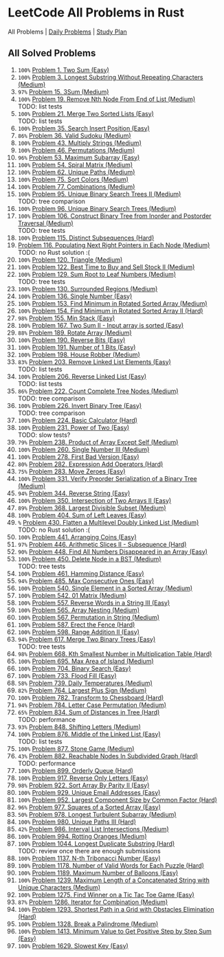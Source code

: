 LeetCode All Problems in Rust
=============================

All Problems | [Daily Problems](DAILY.md) | [Study Plan](STUDY_PLAN.md)

All Solved Problems
-------------------

1. `100%` [Problem 1. Two Sum (Easy)](problem_0001/)
2. `100%` [Problem 3. Longest Substring Without Repeating Characters (Medium)](problem_0003/)
3. `97%` [Problem 15. 3Sum (Medium)](problem_0015/)
4. `100%` [Problem 19. Remove Nth Node From End of List (Medium)](problem_0019/) \
    TODO: list tests
5. `100%` [Problem 21. Merge Two Sorted Lists (Easy)](problem_0021/) \
    TODO: list tests
6. `100%` [Problem 35. Search Insert Position (Easy)](problem_0035/)
7. `86%` [Problem 36. Valid Sudoku (Medium)](problem_0036/)
8. `100%` [Problem 43. Multiply Strings (Medium)](problem_0043/)
9. `100%` [Problem 46. Permutations (Medium)](problem_0046/)
10. `96%` [Problem 53. Maximum Subarray (Easy)](problem_0053/)
11. `100%` [Problem 54. Spiral Matrix (Medium)](problem_0054/)
12. `100%` [Problem 62. Unique Paths (Medium)](problem_0062/)
13. `100%` [Problem 75. Sort Colors (Medium)](problem_0075/)
14. `100%` [Problem 77. Combinations (Medium)](problem_0077/)
15. `100%` [Problem 95. Unique Binary Search Trees II (Medium)](problem_0095/) \
    TODO: tree comparison
16. `100%` [Problem 96. Unique Binary Search Trees (Medium)](problem_0096/)
17. `100%` [Problem 106. Construct Binary Tree from Inorder and Postorder Traversal (Medium)](problem_0106/) \
    TODO: tree tests
18. `100%` [Problem 115. Distinct Subsequences (Hard)](problem_0115/)
19. [Problem 116. Populating Next Right Pointers in Each Node (Medium)](problem_0116/) \
    TODO: no Rust solution :(
20. `100%` [Problem 120. Triangle (Medium)](problem_0120/)
21. `100%` [Problem 122. Best Time to Buy and Sell Stock II (Medium)](problem_0122/)
22. `100%` [Problem 129. Sum Root to Leaf Numbers (Medium)](problem_0129/) \
    TODO: tree tests
23. `100%` [Problem 130. Surrounded Regions (Medium)](problem_0130/)
24. `100%` [Problem 136. Single Number (Easy)](problem_0136/)
25. `100%` [Problem 153. Find Minimum in Rotated Sorted Array (Medium)](problem_0153/)
26. `100%` [Problem 154. Find Minimum in Rotated Sorted Array II (Hard)](problem_0154/)
27. `98%` [Problem 155. Min Stack (Easy)](problem_0155/)
28. `100%` [Problem 167. Two Sum II - Input array is sorted (Easy)](problem_0167/)
29. `88%` [Problem 189. Rotate Array (Medium)](problem_0189/)
30. `100%` [Problem 190. Reverse Bits (Easy)](problem_0190/)
31. `100%` [Problem 191. Number of 1 Bits (Easy)](problem_0191/)
32. `100%` [Problem 198. House Robber (Medium)](problem_0198/)
33. `83%` [Problem 203. Remove Linked List Elements (Easy)](problem_0203/) \
    TODO: list tests
34. `100%` [Problem 206. Reverse Linked List (Easy)](problem_0206/) \
    TODO: list tests
35. `86%` [Problem 222. Count Complete Tree Nodes (Medium)](problem_0222/) \
    TODO: tree comparison
36. `100%` [Problem 226. Invert Binary Tree (Easy)](problem_0226/) \
    TODO: tree comparison
37. `100%` [Problem 224. Basic Calculator (Hard)](problem_0224/)
38. `100%` [Problem 231. Power of Two (Easy)](problem_0231/) \
    TODO: slow tests?
39. `79%` [Problem 238. Product of Array Except Self (Medium)](problem_0238/)
40. `100%` [Problem 260. Single Number III (Medium)](problem_0260/)
41. `100%` [Problem 278. First Bad Version (Easy)](problem_0278/)
42. `80%` [Problem 282. Expression Add Operators (Hard)](problem_0282/)
43. `75%` [Problem 283. Move Zeroes (Easy)](problem_0283/)
44. `100%` [Problem 331. Verify Preorder Serialization of a Binary Tree (Medium)](problem_0331/)
45. `94%` [Problem 344. Reverse String (Easy)](problem_0344/)
46. `100%` [Problem 350. Intersection of Two Arrays II (Easy)](problem_0350/)
47. `89%` [Problem 368. Largest Divisible Subset (Medium)](problem_0368/)
48. `100%` [Problem 404. Sum of Left Leaves (Easy)](problem_0404/)
49. `%` [Problem 430. Flatten a Multilevel Doubly Linked List (Medium)](problem_0430/) \
    TODO: no Rust solution :(
50. `100%` [Problem 441. Arranging Coins (Easy)](problem_0441/)
51. `97%` [Problem 446. Arithmetic Slices II - Subsequence (Hard)](problem_0446/)
52. `90%` [Problem 448. Find All Numbers Disappeared in an Array (Easy)](problem_0448/)
53. `100%` [Problem 450. Delete Node in a BST (Medium)](problem_0450/) \
    TODO: tree tests
54. `100%` [Problem 461. Hamming Distance (Easy)](problem_0461/)
55. `94%` [Problem 485. Max Consecutive Ones (Easy)](problem_0485/)
56. `100%` [Problem 540. Single Element in a Sorted Array (Medium)](problem_0540/)
57. `100%` [Problem 542. 01 Matrix (Medium)](problem_0542/)
58. `100%` [Problem 557. Reverse Words in a String III (Easy)](problem_0557/)
59. `100%` [Problem 565. Array Nesting (Medium)](problem_0565/)
60. `100%` [Problem 567. Permutation in String (Medium)](problem_0567/)
61. `100%` [Problem 587. Erect the Fence (Hard)](problem_0587/)
62. `100%` [Problem 598. Range Addition II (Easy)](problem_0598/)
63. `94%` [Problem 617. Merge Two Binary Trees (Easy)](problem_0617/) \
    TODO: tree tests
64. `98%` [Problem 668. Kth Smallest Number in Multiplication Table (Hard)](problem_0668/)
65. `100%` [Problem 695. Max Area of Island (Medium)](problem_0695/)
66. `100%` [Problem 704. Binary Search (Easy)](problem_0704/)
67. `100%` [Problem 733. Flood Fill (Easy)](problem_0733/)
68. `58%` [Problem 739. Daily Temperatures (Medium)](problem_0739/)
69. `82%` [Problem 764. Largest Plus Sign (Medium)](problem_0764/)
70. `100%` [Problem 782. Transform to Chessboard (Hard)](problem_0782/)
71. `94%` [Problem 784. Letter Case Permutation (Medium)](problem_0784/)
72. `65%` [Problem 834. Sum of Distances in Tree (Hard)](problem_0834/) \
    TODO: performance
73. `93%` [Problem 848. Shifting Letters (Medium)](problem_0848/)
74. `100%` [Problem 876. Middle of the Linked List (Easy)](problem_0876/) \
    TODO: list tests
75. `100%` [Problem 877. Stone Game (Medium)](problem_0877/)
76. `43%` [Problem 882. Reachable Nodes In Subdivided Graph (Hard)](problem_0882/) \
    TODO: performance
77. `100%` [Problem 899. Orderly Queue (Hard)](problem_0899/)
78. `100%` [Problem 917. Reverse Only Letters (Easy)](problem_0917/)
79. `98%` [Problem 922. Sort Array By Parity II (Easy)](problem_0922/)
80. `100%` [Problem 929. Unique Email Addresses (Easy)](problem_0929/)
81. `100%` [Problem 952. Largest Component Size by Common Factor (Hard)](problem_0952/)
82. `96%` [Problem 977. Squares of a Sorted Array (Easy)](problem_0977/)
83. `50%` [Problem 978. Longest Turbulent Subarray (Medium)](problem_0978/)
84. `100%` [Problem 980. Unique Paths III (Hard)](problem_0980/)
85. `42%` [Problem 986. Interval List Intersections (Medium)](problem_0986/)
86. `100%` [Problem 994. Rotting Oranges (Medium)](problem_0994/)
87. `100%` [Problem 1044. Longest Duplicate Substring (Hard)](problem_1044/) \
    TODO: review once there are enough submissions
88. `100%` [Problem 1137. N-th Tribonacci Number (Easy)](problem_1137/)
89. `100%` [Problem 1178. Number of Valid Words for Each Puzzle (Hard)](problem_1178/)
90. `100%` [Problem 1189. Maximum Number of Balloons (Easy)](problem_1189/)
91. `100%` [Problem 1239. Maximum Length of a Concatenated String with Unique Characters (Medium)](problem_1239/)
92. `100%` [Problem 1275. Find Winner on a Tic Tac Toe Game (Easy)](problem_1275/)
93. `87%` [Problem 1286. Iterator for Combination (Medium)](problem_1286/)
94. `100%` [Problem 1293. Shortest Path in a Grid with Obstacles Elimination (Hard)](problem_1293/)
95. `100%` [Problem 1328. Break a Palindrome (Medium)](problem_1328/)
96. `100%` [Problem 1413. Minimum Value to Get Positive Step by Step Sum (Easy)](problem_1413/)
97. `100%` [Problem 1629. Slowest Key (Easy)](problem_1629/)
